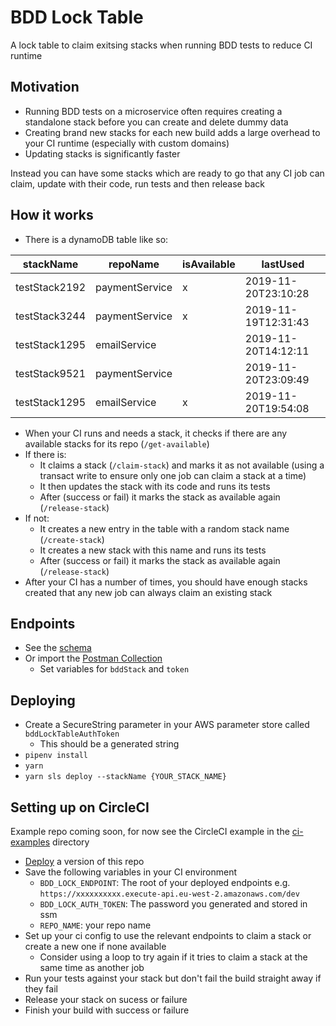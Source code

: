 # BDD Lock Table

A lock table to claim exitsing stacks when running BDD tests to reduce CI runtime

## Motivation

- Running BDD tests on a microservice often requires creating a standalone stack before you can create and delete dummy data
- Creating brand new stacks for each new build adds a large overhead to your CI runtime (especially with custom domains)
- Updating stacks is significantly faster

Instead you can have some stacks which are ready to go that any CI job can claim, update with their code, run tests and then release back

## How it works

- There is a dynamoDB table like so:

| stackName     | repoName          | isAvailable   | lastUsed              |
| -             | -                 | -             | -                     |
| testStack2192 | paymentService    | x             | 2019-11-20T23:10:28   |
| testStack3244 | paymentService    | x             | 2019-11-19T12:31:43   |
| testStack1295 | emailService      |               | 2019-11-20T14:12:11   |
| testStack9521 | paymentService    |               | 2019-11-20T23:09:49   |
| testStack1295 | emailService      | x             | 2019-11-20T19:54:08   |

- When your CI runs and needs a stack, it checks if there are any available stacks for its repo (`/get-available`)
- If there is:
    - It claims a stack (`/claim-stack`) and marks it as not available (using a transact write to ensure only one job can claim a stack at a time)
    - It then updates the stack with its code and runs its tests
    - After (success or fail) it marks the stack as available again (`/release-stack`)
- If not:
    - It creates a new entry in the table with a random stack name (`/create-stack`)
    - It creates a new stack with this name and runs its tests
    - After (success or fail) it marks the stack as available again (`/release-stack`)
- After your CI has a number of times, you should have enough stacks created that any new job can always claim an existing stack

## Endpoints

- See the [schema](./docs/schema.md)
- Or import the [Postman Collection](./bdd-lock-table.postman_collection.json)
    - Set variables for `bddStack` and `token`

## <a id="deploy"></a>Deploying

- Create a SecureString parameter in your AWS parameter store called `bddLockTableAuthToken`
    - This should be a generated string
- `pipenv install`
- `yarn`
- `yarn sls deploy --stackName {YOUR_STACK_NAME}`

## Setting up on CircleCI

Example repo coming soon, for now see the CircleCI example in the [ci-examples](./ci-examples) directory

- [Deploy](#deploy) a version of this repo
- Save the following variables in your CI environment
    - `BDD_LOCK_ENDPOINT`: The root of your deployed endpoints e.g. `https://xxxxxxxxxx.execute-api.eu-west-2.amazonaws.com/dev`
    - `BDD_LOCK_AUTH_TOKEN`: The password you generated and stored in ssm
    - `REPO_NAME`: your repo name
- Set up your ci config to use the relevant endpoints to claim a stack or create a new one if none available
    - Consider using a loop to try again if it tries to claim a stack at the same time as another job
- Run your tests against your stack but don't fail the build straight away if they fail
- Release your stack on sucess or failure
- Finish your build with success or failure